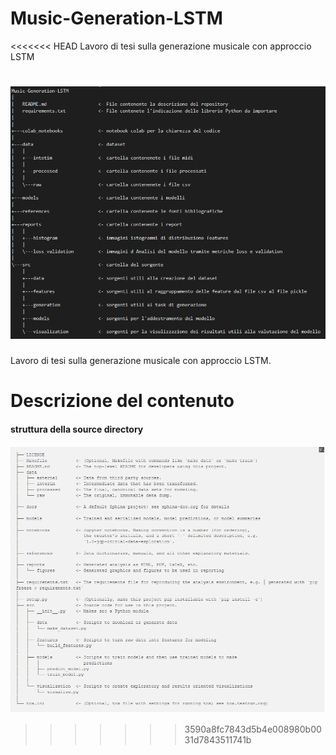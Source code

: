 # Music-Generation-LSTM
<<<<<<< HEAD
Lavoro di tesi sulla generazione musicale con approccio LSTM

![](albero_sorgente.png)
=======
Lavoro di tesi sulla generazione musicale con approccio LSTM.

# Descrizione del contenuto
#### struttura della source directory

![](template_albero.png)


>>>>>>> 3590a8fc7843d5b4e008980b0031d7843511741b
